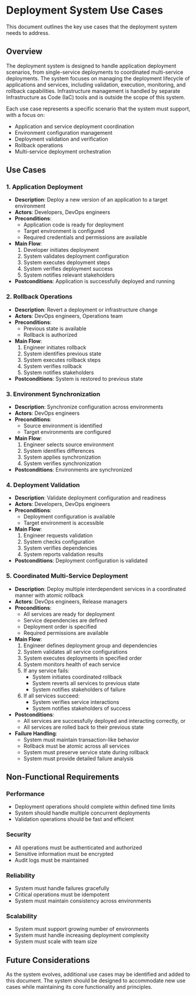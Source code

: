 # Deployment System Use Cases

This document outlines the key use cases that the deployment system needs to address.

## Overview

The deployment system is designed to handle application deployment scenarios, from single-service deployments to coordinated multi-service deployments. The system focuses on managing the deployment lifecycle of applications and services, including validation, execution, monitoring, and rollback capabilities. Infrastructure management is handled by separate Infrastructure as Code (IaC) tools and is outside the scope of this system.

Each use case represents a specific scenario that the system must support, with a focus on:
- Application and service deployment coordination
- Environment configuration management
- Deployment validation and verification
- Rollback operations
- Multi-service deployment orchestration

## Use Cases

### 1. Application Deployment
- **Description**: Deploy a new version of an application to a target environment
- **Actors**: Developers, DevOps engineers
- **Preconditions**: 
  - Application code is ready for deployment
  - Target environment is configured
  - Required credentials and permissions are available
- **Main Flow**:
  1. Developer initiates deployment
  2. System validates deployment configuration
  3. System executes deployment steps
  4. System verifies deployment success
  5. System notifies relevant stakeholders
- **Postconditions**: Application is successfully deployed and running

### 2. Rollback Operations
- **Description**: Revert a deployment or infrastructure change
- **Actors**: DevOps engineers, Operations team
- **Preconditions**:
  - Previous state is available
  - Rollback is authorized
- **Main Flow**:
  1. Engineer initiates rollback
  2. System identifies previous state
  3. System executes rollback steps
  4. System verifies rollback
  5. System notifies stakeholders
- **Postconditions**: System is restored to previous state

### 3. Environment Synchronization
- **Description**: Synchronize configuration across environments
- **Actors**: DevOps engineers
- **Preconditions**:
  - Source environment is identified
  - Target environments are configured
- **Main Flow**:
  1. Engineer selects source environment
  2. System identifies differences
  3. System applies synchronization
  4. System verifies synchronization
- **Postconditions**: Environments are synchronized

### 4. Deployment Validation
- **Description**: Validate deployment configuration and readiness
- **Actors**: Developers, DevOps engineers
- **Preconditions**:
  - Deployment configuration is available
  - Target environment is accessible
- **Main Flow**:
  1. Engineer requests validation
  2. System checks configuration
  3. System verifies dependencies
  4. System reports validation results
- **Postconditions**: Deployment configuration is validated

### 5. Coordinated Multi-Service Deployment
- **Description**: Deploy multiple interdependent services in a coordinated manner with atomic rollback
- **Actors**: DevOps engineers, Release managers
- **Preconditions**:
  - All services are ready for deployment
  - Service dependencies are defined
  - Deployment order is specified
  - Required permissions are available
- **Main Flow**:
  1. Engineer defines deployment group and dependencies
  2. System validates all service configurations
  3. System executes deployments in specified order
  4. System monitors health of each service
  5. If any service fails:
     - System initiates coordinated rollback
     - System reverts all services to previous state
     - System notifies stakeholders of failure
  6. If all services succeed:
     - System verifies service interactions
     - System notifies stakeholders of success
- **Postconditions**: 
  - All services are successfully deployed and interacting correctly, or
  - All services are rolled back to their previous state
- **Failure Handling**:
  - System must maintain transaction-like behavior
  - Rollback must be atomic across all services
  - System must preserve service state during rollback
  - System must provide detailed failure analysis

## Non-Functional Requirements

### Performance
- Deployment operations should complete within defined time limits
- System should handle multiple concurrent deployments
- Validation operations should be fast and efficient

### Security
- All operations must be authenticated and authorized
- Sensitive information must be encrypted
- Audit logs must be maintained

### Reliability
- System must handle failures gracefully
- Critical operations must be idempotent
- System must maintain consistency across environments

### Scalability
- System must support growing number of environments
- System must handle increasing deployment complexity
- System must scale with team size

## Future Considerations

As the system evolves, additional use cases may be identified and added to this document. The system should be designed to accommodate new use cases while maintaining its core functionality and principles. 